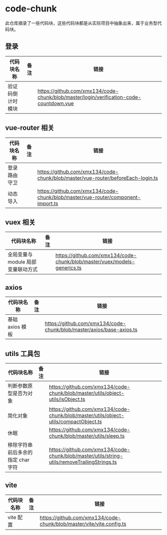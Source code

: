 # code-chunk

此仓库摘录了一些代码块，这些代码块都是从实际项目中抽象出来，属于业务型代码块。

## 登录

| 代码块名称       | 备注 | 链接                                                                                   |
| ---------------- | ---- | -------------------------------------------------------------------------------------- |
| 验证码倒计时模块 |      | https://github.com/xmx134/code-chunk/blob/master/login/verification-code-countdown.vue |

## vue-router 相关

| 代码块名称   | 备注 | 链接                                                                            |
| ------------ | ---- | ------------------------------------------------------------------------------- |
| 登录路由守卫 |      | https://github.com/xmx134/code-chunk/blob/master/vue-router/beforeEach-login.ts |
| 动态导入     |      | https://github.com/xmx134/code-chunk/blob/master/vue-router/component-import.ts |

## vuex 相关

| 代码块名称                         | 备注 | 链接                                                                     |
| ---------------------------------- | ---- | ------------------------------------------------------------------------ |
| 全局变量与 module 局部变量联动方式 |      | https://github.com/xmx134/code-chunk/blob/master/vuex/models-generics.ts |

## axios

| 代码块名称      | 备注 | 链接                                                                 |
| --------------- | ---- | -------------------------------------------------------------------- |
| 基础 axios 模板 |      | https://github.com/xmx134/code-chunk/blob/master/axios/base-axios.ts |

## utils 工具包

| 代码块名称                         | 备注 | 链接                                                                                         |
| ---------------------------------- | ---- | -------------------------------------------------------------------------------------------- |
| 判断参数原型是否为对象             |      | https://github.com/xmx134/code-chunk/blob/master/utils/object-utils/isObject.ts              |
| 简化对象                           |      | https://github.com/xmx134/code-chunk/blob/master/utils/object-utils/compactObject.ts         |
| 休眠                               |      | https://github.com/xmx134/code-chunk/blob/master/utils/sleep.ts                              |
| 移除字符串前后多余的指定 char 字符 |      | https://github.com/xmx134/code-chunk/blob/master/utils/string-utils/removeTrailingStrings.ts |

## vite

| 代码块名称 | 备注 | 链接                                                                 |
| ---------- | ---- | -------------------------------------------------------------------- |
| vite 配置  |      | https://github.com/xmx134/code-chunk/blob/master/vite/vite.config.ts |
